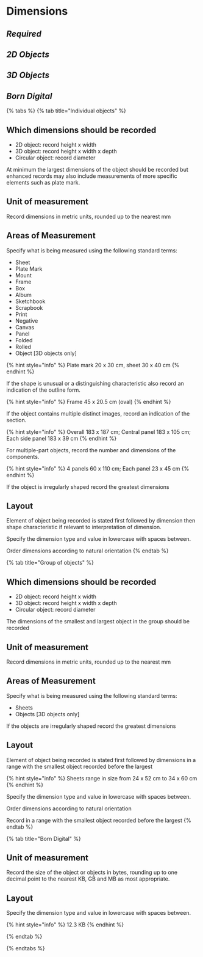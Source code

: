 # Dimensions

## _Required_
## _2D Objects_
## _3D Objects_
## _Born Digital_

{% tabs %}
{% tab title="Individual objects" %}
## Which dimensions should be recorded

* 2D object: record height x width
* 3D object: record height x width x depth
* Circular object: record diameter

At minimum the largest dimensions of the object should be recorded but enhanced records may also include measurements of more specific elements such as plate mark.  

## Unit of measurement

Record dimensions in metric units, rounded up to the nearest mm

## Areas of Measurement

Specify what is being measured using the following standard terms:

* Sheet 
* Plate Mark
* Mount 
* Frame 
* Box
* Album
* Sketchbook
* Scrapbook
* Print
* Negative 
* Canvas
* Panel
* Folded 
* Rolled
* Object \[3D objects only\]

{% hint style="info" %}
Plate mark 20 x 30 cm, sheet 30 x 40 cm
{% endhint %}

If the shape is unusual or a distinguishing characteristic also record an indication of the outline form. 

{% hint style="info" %}
Frame 45 x 20.5 cm \(oval\)
{% endhint %}

If the object contains multiple distinct images, record an indication of the section.

{% hint style="info" %}
Overall 183 x 187 cm; Central panel 183 x 105 cm; Each side panel 183 x 39 cm
{% endhint %}

For multiple-part objects, record the number and dimensions of the components.

{% hint style="info" %}
4 panels 60 x 110 cm; Each panel 23 x 45 cm
{% endhint %}

If the object is irregularly shaped record the greatest dimensions

## Layout

Element of object being recorded is stated first followed by dimension then shape characteristic if relevant to interpretation of dimension. 

Specify the dimension type and value in lowercase with spaces between. 

Order dimensions according to natural orientation
{% endtab %}

{% tab title="Group of objects" %}
## Which dimensions should be recorded

* 2D object: record height x width
* 3D object: record height x width x depth
* Circular object: record diameter

The dimensions of the smallest and largest object in the group should be recorded 

## Unit of measurement

Record dimensions in metric units, rounded up to the nearest mm

## Areas of Measurement

Specify what is being measured using the following standard terms: 

* Sheets 
* Objects \[3D objects only\]

If the objects are irregularly shaped record the greatest dimensions

## Layout

Element of object being recorded is stated first followed by dimensions in a range with the smallest object recorded before the largest

{% hint style="info" %}
Sheets range in size from 24 x 52 cm to 34 x 60 cm
{% endhint %}

Specify the dimension type and value in lowercase with spaces between. 

Order dimensions according to natural orientation

Record in a range with the smallest object recorded before the largest
{% endtab %}

{% tab title="Born Digital" %}
## Unit of measurement

Record the size of the object or objects in bytes, rounding up to one decimal point to the nearest KB, GB and MB as most appropriate. 

## Layout

Specify the dimension type and value in lowercase with spaces between. 

{% hint style="info" %}
12.3 KB
{% endhint %}

{% endtab %}

{% endtabs %}





